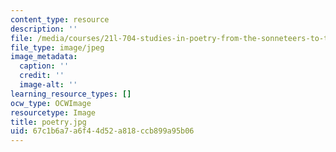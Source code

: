 ```yaml
---
content_type: resource
description: ''
file: /media/courses/21l-704-studies-in-poetry-from-the-sonneteers-to-the-metaphysicals-spring-2006/67c1b6a7a6f44d52a818ccb899a95b06_poetry.jpg
file_type: image/jpeg
image_metadata:
  caption: ''
  credit: ''
  image-alt: ''
learning_resource_types: []
ocw_type: OCWImage
resourcetype: Image
title: poetry.jpg
uid: 67c1b6a7-a6f4-4d52-a818-ccb899a95b06
---
```

